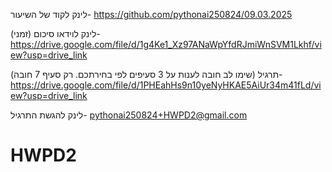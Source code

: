 לינק לקוד של השיעור-
https://github.com/pythonai250824/09.03.2025

לינק לוידאו סיכום (זמני)-
https://drive.google.com/file/d/1g4Ke1_Xz97ANaWpYfdRJmiWnSVM1Lkhf/view?usp=drive_link

תרגיל (שימו לב חובה לענות על 3 סעיפים לפי בחירתכם. רק סעיף 7 חובה)-
https://drive.google.com/file/d/1PHEahHs9n10yeNyHKAE5AiUr34m41fLd/view?usp=drive_link

לינק להגשת התרגיל-
pythonai250824+HWPD2@gmail.com
# HWPD2
